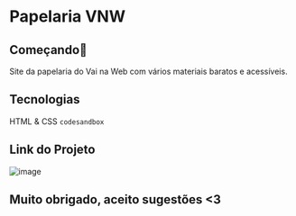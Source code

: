 # Papelaria VNW
## Começando🚀
Site da papelaria do Vai na Web com vários materiais baratos e acessíveis.

## Tecnologias
HTML & CSS
``codesandbox``
## Link do Projeto
![image](https://github.com/gabriellevrosa/Papelaria/assets/142952153/5728da45-8ba5-41be-9c59-499d25d07128)

## Muito obrigado, aceito sugestões <3
